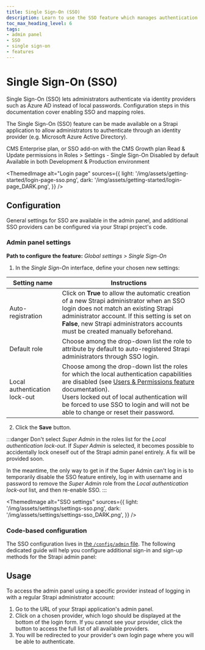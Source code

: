 ```yaml
---
title: Single Sign-On (SSO)
description: Learn to use the SSO feature which manages authentication through an identity provider.
toc_max_heading_level: 6
tags:
- admin panel
- SSO
- single sign-on
- features
---
```


# Single Sign-On (SSO)
<EnterpriseBadge /> <SsoBadge />

<Tldr>
Single Sign-On (SSO) lets administrators authenticate via identity providers such as Azure AD instead of local passwords. Configuration steps in this documentation cover enabling SSO and mapping roles.
</Tldr>

The Single Sign-On (SSO) feature can be made available on a Strapi application to allow administrators to authenticate through an identity provider (e.g. Microsoft Azure Active Directory).

<IdentityCard>
  <IdentityCardItem icon="credit-card" title="Plan">CMS Enterprise plan, or SSO add-on with the CMS Growth plan</IdentityCardItem>
  <IdentityCardItem icon="user" title="Role & permission">Read & Update permissions in Roles > Settings - Single Sign-On</IdentityCardItem>
  <IdentityCardItem icon="toggle-right" title="Activation">Disabled by default</IdentityCardItem>
  <IdentityCardItem icon="desktop" title="Environment">Available in both Development & Production environment</IdentityCardItem>
</IdentityCard>

<ThemedImage
alt="Login page"
sources={{
    light: '/img/assets/getting-started/login-page-sso.png',
    dark: '/img/assets/getting-started/login-page_DARK.png',
  }}
/>

## Configuration

General settings for SSO are available in the admin panel, and additional SSO providers can be configured via your Strapi project's code.

### Admin panel settings

**Path to configure the feature:** <Icon name="gear-six" /> *Global settings > Single Sign-On*

1. In the *Single Sign-On* interface, define your chosen new settings:

| Setting name      | Instructions      |
| ----------------- | ---------------------|
| Auto-registration | Click on **True** to allow the automatic creation of a new Strapi administrator when an SSO login does not match an existing Strapi administrator account. If this setting is set on **False**, new Strapi administrators accounts must be created manually beforehand. |
| Default role      | Choose among the drop-down list the role to attribute by default to auto-registered Strapi administrators through SSO login.           |
| Local authentication lock-out | Choose among the drop-down list the roles for which the local authentication capabilities are disabled (see [Users & Permissions feature](/cms/features/users-permissions#advanced-settings) documentation).<br />Users locked out of local authentication will be forced to use SSO to login and will not be able to change or reset their password. |

2. Click the **Save** button.

:::danger
Don't select _Super Admin_ in the roles list for the _Local authentication lock-out_. If _Super Admin_ is selected, it becomes possible to accidentally lock oneself out of the Strapi admin panel entirely. A fix will be provided soon.

In the meantime, the only way to get in if the Super Admin can't log in is to temporarily disable the SSO feature entirely, log in with username and password to remove the _Super Admin_ role from the _Local authentication lock-out_ list, and then re-enable SSO.
:::

<ThemedImage
  alt="SSO settings"
  sources={{
    light: '/img/assets/settings/settings-sso.png',
    dark: '/img/assets/settings/settings-sso_DARK.png',
  }}
/>

### Code-based configuration

The SSO configuration lives in [the `/config/admin` file](/cms/configurations/admin-panel). The following dedicated guide will help you configure additional sign-in and sign-up methods for the Strapi admin panel:

<CustomDocCardsWrapper>
<CustomDocCard icon="sign-in" title="How to configure SSO providers" description="Learn how to configure SSO providers through your Strapi project's code." link="/cms/configurations/guides/configure-sso"/>
</CustomDocCardsWrapper>

## Usage

To access the admin panel using a specific provider instead of logging in with a regular Strapi administrator account:

1. Go to the URL of your Strapi application's admin panel.
2. Click on a chosen provider, which logo should be displayed at the bottom of the login form. If you cannot see your provider, click the <Icon name="dots-three-outline" /> button to access the full list of all available providers.
3. You will be redirected to your provider's own login page where you will be able to authenticate.
